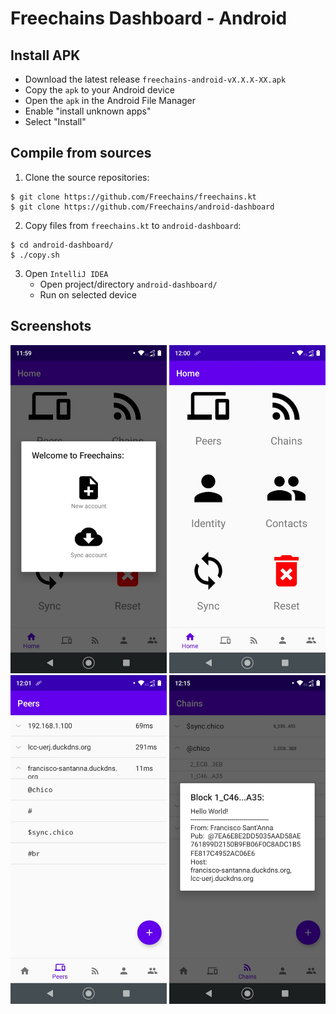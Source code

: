 # Freechains Dashboard - Android

## Install APK

- Download the latest release `freechains-android-vX.X.X-XX.apk`
- Copy the `apk` to your Android device
- Open the `apk` in the Android File Manager
- Enable "install unknown apps"
- Select "Install"

## Compile from sources

1. Clone the source repositories:

```
$ git clone https://github.com/Freechains/freechains.kt
$ git clone https://github.com/Freechains/android-dashboard
```

2. Copy files from `freechains.kt` to `android-dashboard`:

```
$ cd android-dashboard/
$ ./copy.sh
```

3. Open `IntelliJ IDEA`
    - Open project/directory `android-dashboard/`
    - Run on selected device

## Screenshots

<img src="docs/img-01.jpeg" width="250">
<img src="docs/img-02.jpeg" width="250">
<img src="docs/img-03.jpeg" width="250">
<img src="docs/img-04.jpeg" width="250">
